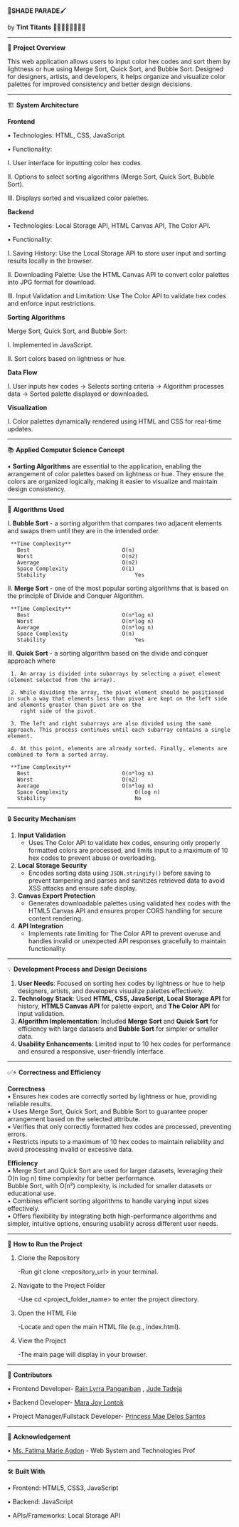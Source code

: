 🎨**SHADE PARADE**🖌️

by **Tint Titants** 👩🏻👧🏻👩🏻👦🏻

__________________________________________________________________________________________________________________________________________________________________________________________

📝 **Project Overview**

This web application allows users to input color hex codes and sort them by lightness or hue using Merge Sort, Quick Sort, and Bubble Sort. Designed for designers, artists, and developers, it helps organize and visualize color palettes for improved consistency and better design decisions.

__________________________________________________________________________________________________________________________________________________________________________________________

🏗️ **System Architecture**

**Frontend**

• Technologies: HTML, CSS, JavaScript.

• Functionality:

I. User interface for inputting color hex codes.

II. Options to select sorting algorithms (Merge Sort, Quick Sort, Bubble Sort).

III. Displays sorted and visualized color palettes.

**Backend**

• Technologies: Local Storage API, HTML Canvas API, The Color API.

• Functionality:

I. Saving History: Use the Local Storage API to store user input and sorting results locally in the browser.

II. Downloading Palette: Use the HTML Canvas API to convert color palettes into JPG format for download.

III. Input Validation and Limitation: Use The Color API to validate hex codes and enforce input restrictions.

**Sorting Algorithms**

 Merge Sort, Quick Sort, and Bubble Sort:

I. Implemented in JavaScript.

II. Sort colors based on lightness or hue.

**Data Flow**

I. User inputs hex codes → Selects sorting criteria → Algorithm processes data → Sorted palette displayed or downloaded.

**Visualization**

I. Color palettes dynamically rendered using HTML and CSS for real-time updates.

__________________________________________________________________________________________________________________________________________________________________________________________

📚 **Applied Computer Science Concept**

• **Sorting Algorithms**
     are essential to the application, enabling the arrangement of color palettes based on lightness or hue. They ensure the colors are organized logically, making it easier to 
     visualize and maintain design consistency.
__________________________________________________________________________________________________________________________________________________________________________________________

🔄 **Algorithms Used**

I. **Bubble Sort** - a sorting algorithm that compares two adjacent elements and swaps them until they are in the intended order.

     **Time Complexity** 
       Best                            	O(n)
       Worst                          	O(n2)
       Average                        	O(n2)
       Space Complexity               	O(1)
       Stability	                        Yes 


II. **Merge Sort** - one of the most popular sorting algorithms that is based on the principle of Divide and Conquer Algorithm.

     **Time Complexity** 
       Best                           	O(n*log n)
       Worst	                        O(n*log n)
       Average                         	O(n*log n)
       Space Complexity	                O(n)
       Stability	                        Yes


III. **Quick Sort** - a sorting algorithm based on the divide and conquer approach where

     1. An array is divided into subarrays by selecting a pivot element (element selected from the array).

     2. While dividing the array, the pivot element should be positioned in such a way that elements less than pivot are kept on the left side and elements greater than pivot are on the 
        right side of the pivot.
        
     3. The left and right subarrays are also divided using the same approach. This process continues until each subarray contains a single element.
     
     4. At this point, elements are already sorted. Finally, elements are combined to form a sorted array.

     **Time Complexity** 
       Best                            	O(n*log n)
       Worst	                        O(n2)
       Average	                        O(n*log n)
       Space Complexity                     O(log n)
       Stability	                        No

__________________________________________________________________________________________________________________________________________________________________________________________

🔒 **Security Mechanism**

1. **Input Validation**
   - Uses The Color API to validate hex codes, ensuring only properly formatted colors are processed, and limits input to a maximum of 10 hex codes to prevent abuse or overloading.  
2. **Local Storage Security**
   - Encodes sorting data using `JSON.stringify()` before saving to prevent tampering and parses and sanitizes retrieved data to avoid XSS attacks and ensure safe display.  
3. **Canvas Export Protection**
   - Generates downloadable palettes using validated hex codes with the HTML5 Canvas API and ensures proper CORS handling for secure content rendering.  
4. **API Integration**
   - Implements rate limiting for The Color API to prevent overuse and handles invalid or unexpected API responses gracefully to maintain functionality.   

__________________________________________________________________________________________________________________________________________________________________________________________

💡 **Development Process and Design Decisions**

1. **User Needs**: Focused on sorting hex codes by lightness or hue to help designers, artists, and developers visualize palettes effectively.  
2. **Technology Stack**: Used **HTML, CSS, JavaScript**, **Local Storage API** for history, **HTML5 Canvas API** for palette export, and **The Color API** for input validation.  
3. **Algorithm Implementation**: Included **Merge Sort** and **Quick Sort** for efficiency with large datasets and **Bubble Sort** for simpler or smaller data.  
4. **Usability Enhancements**: Limited input to 10 hex codes for performance and ensured a responsive, user-friendly interface.  
__________________________________________________________________________________________________________________________________________________________________________________________

✅⚡ **Correctness and Efficiency**

**Correctness**  
• Ensures hex codes are correctly sorted by lightness or hue, providing reliable results.  
• Uses Merge Sort, Quick Sort, and Bubble Sort to guarantee proper arrangement based on the selected attribute.  
• Verifies that only correctly formatted hex codes are processed, preventing errors.  
• Restricts inputs to a maximum of 10 hex codes to maintain reliability and avoid processing invalid or excessive data.  

**Efficiency**  
• Merge Sort and Quick Sort are used for larger datasets, leveraging their O(n log n) time complexity for better performance.  
   Bubble Sort, with O(n²) complexity, is included for smaller datasets or educational use.  
• Combines efficient sorting algorithms to handle varying input sizes effectively.  
• Offers flexibility by integrating both high-performance algorithms and simpler, intuitive options, ensuring usability across different user needs.  

__________________________________________________________________________________________________________________________________________________________________________________________

🚀 **How to Run the Project**

1. Clone the Repository

   -Run git clone <repository_url> in your terminal.
 
2. Navigate to the Project Folder

   -Use cd <project_folder_name> to enter the project directory.

3. Open the HTML File

   -Locate and open the main HTML file (e.g., index.html).

4. View the Project

   -The main page will display in your browser.

__________________________________________________________________________________________________________________________________________________________________________________________

👥 **Contributors**

• Frontend Developer- <a href="https://github.com/rnlyra" target="_blank">Rain Lyrra Panganiban</a> , <a href="https://github.com/hiy17" target="_blank">Jude Tadeja</a>
                    
• Backend Developer-  <a href="https://github.com/mjml1485" target="_blank">Mara Joy Lontok</a>

• Project Manager/Fullstack Developer- <a href="https://github.com/princessdlssnts" target="_blank">Princess Mae Delos Santos</a>

__________________________________________________________________________________________________________________________________________________________________________________________

🌸 **Acknowledgement**

• <a href="https://github.com/marieemoiselle" target="_blank">Ms. Fatima Marie Agdon</a> - Web System and Technologies Prof 
__________________________________________________________________________________________________________________________________________________________________________________________

🛠️ **Built With**

• Frontend: HTML5, CSS3, JavaScript

• Backend: JavaScript

• APIs/Frameworks: Local Storage API
